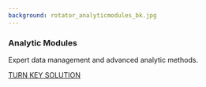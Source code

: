 ```yaml
---
background: rotator_analyticmodules_bk.jpg
---
```


### Analytic Modules

Expert data management and advanced analytic methods.

<div class="action"><a href='/solutions/analytic-modules.html' class="btn btn-lg btn-primary">TURN KEY SOLUTION</a></div>